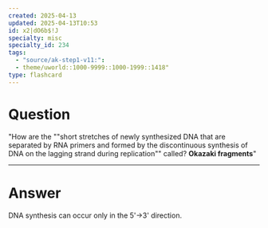 ```yaml
---
created: 2025-04-13
updated: 2025-04-13T10:53
id: x2|dO6b$!J
specialty: misc
specialty_id: 234
tags:
  - "source/ak-step1-v11:": 
  - theme/uworld::1000-9999::1000-1999::1418"
type: flashcard
---
```


# Question
"How are the ""short stretches of newly synthesized DNA that are separated by RNA primers and formed by the discontinuous synthesis of DNA on the lagging strand during replication"" called?   **Okazaki fragments**"

---

# Answer
DNA synthesis can occur only in the 5'→3' direction.